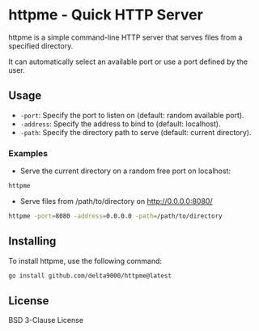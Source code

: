 # httpme - Quick HTTP Server
httpme is a simple command-line HTTP server that serves files from a specified directory. 

It can automatically select an available port or use a port defined by the user.

## Usage
* `-port`: Specify the port to listen on (default: random available port).
* `-address`: Specify the address to bind to (default: localhost).
* `-path`: Specify the directory path to serve (default: current directory).

### Examples
- Serve the current directory on a random free port on localhost:
```bash
httpme 
```

- Serve files from /path/to/directory on http://0.0.0.0:8080/
```bash
httpme -port=8080 -address=0.0.0.0 -path=/path/to/directory
```

## Installing
To install httpme, use the following command:
```bash
go install github.com/delta9000/httpme@latest
```

## License
BSD 3-Clause License